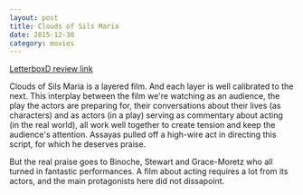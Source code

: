 ```yaml
---
layout: post
title: Clouds of Sils Maria 
date: 2015-12-30
category: movies
---
```

 
[LetterboxD review link](http://letterboxd.com/samarthbhaskar/film/clouds-of-sils-maria/)

 Clouds of Sils Maria is a layered film. And each layer is well calibrated to the next. This interplay between the film we're watching as an audience, the play the actors are preparing for, their conversations about their lives (as characters) and as actors (in a play) serving as commentary about acting (in the real world), all work well together to create tension and keep the audience's attention. Assayas pulled off a high-wire act in directing this script, for which he deserves praise.

But the real praise goes to Binoche, Stewart and Grace-Moretz who all turned in fantastic performances. A film about acting requires a lot from its actors, and the main protagonists here did not dissapoint.
